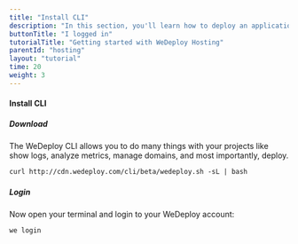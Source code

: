 ```yaml
---
title: "Install CLI"
description: "In this section, you'll learn how to deploy an application using WeDeploy Hosting."
buttonTitle: "I logged in"
tutorialTitle: "Getting started with WeDeploy Hosting"
parentId: "hosting"
layout: "tutorial"
time: 20
weight: 3
---
```


#### Install CLI

##### Download

The WeDeploy CLI allows you to do many things with your projects like show logs, analyze metrics, manage domains, and most importantly, deploy.

```xml
curl http://cdn.wedeploy.com/cli/beta/wedeploy.sh -sL | bash
```

##### Login

Now open your terminal and login to your WeDeploy account:

```xml
we login
```
